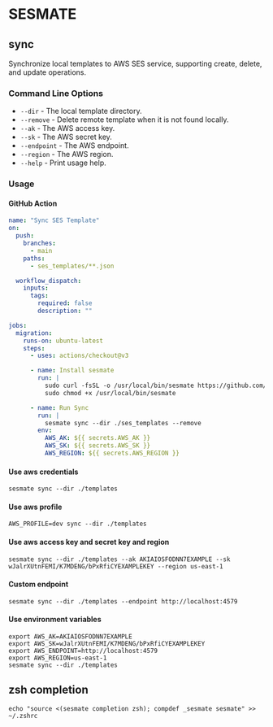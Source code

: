 # SESMATE

## sync

Synchronize local templates to AWS SES service, supporting create, delete, and update operations.

### Command Line Options

- `--dir` - The local template directory.
- `--remove` - Delete remote template when it is not found locally.
- `--ak` - The AWS access key.
- `--sk` - The AWS secret key.
- `--endpoint` - The AWS endpoint.
- `--region` - The AWS region.
- `--help` - Print usage help.

### Usage

#### GitHub Action

```yaml
name: "Sync SES Template"
on:
  push:
    branches:
      - main
    paths:
      - ses_templates/**.json

  workflow_dispatch:
    inputs:
      tags:
        required: false
        description: ""

jobs:
  migration:
    runs-on: ubuntu-latest
    steps:
      - uses: actions/checkout@v3

      - name: Install sesmate
        run: |
          sudo curl -fsSL -o /usr/local/bin/sesmate https://github.com/BlackHole1/sesmate/releases/latest/download/sesmate-linux-amd64
          sudo chmod +x /usr/local/bin/sesmate

      - name: Run Sync
        run: |
          sesmate sync --dir ./ses_templates --remove
        env:
          AWS_AK: ${{ secrets.AWS_AK }}
          AWS_SK: ${{ secrets.AWS_SK }}
          AWS_REGION: ${{ secrets.AWS_REGION }}
```

#### Use aws credentials

```shell
sesmate sync --dir ./templates
```

#### Use aws profile

```shell
AWS_PROFILE=dev sync --dir ./templates
```

#### Use aws access key and secret key and region

```shell
sesmate sync --dir ./templates --ak AKIAIOSFODNN7EXAMPLE --sk wJalrXUtnFEMI/K7MDENG/bPxRfiCYEXAMPLEKEY --region us-east-1
```

#### Custom endpoint

```shell
sesmate sync --dir ./templates --endpoint http://localhost:4579
```

#### Use environment variables

```shell
export AWS_AK=AKIAIOSFODNN7EXAMPLE
export AWS_SK=wJalrXUtnFEMI/K7MDENG/bPxRfiCYEXAMPLEKEY
export AWS_ENDPOINT=http://localhost:4579
export AWS_REGION=us-east-1
sesmate sync --dir ./templates
```

## zsh completion
```shell
echo "source <(sesmate completion zsh); compdef _sesmate sesmate" >> ~/.zshrc
```
